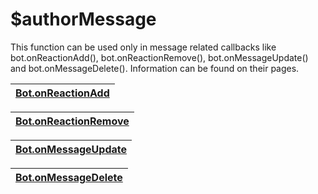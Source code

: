# $authorMessage

This function can be used only in message related callbacks like bot.onReactionAdd\(\), bot.onReactionRemove\(\), bot.onMessageUpdate\(\) and bot.onMessageDelete\(\). Information can be found on their pages.

| [**Bot.onReactionAdd**](callbacks/bot.onreactionadd.md) |
| ------------------------------------------------------- |

| [**Bot.onReactionRemove**](callbacks/bot.onreactionremove.md) |
| ------------------------------------------------------------- |

| [**Bot.onMessageUpdate**](callbacks/bot.onmessageupdate.md) |
| ----------------------------------------------------------- |

| [**Bot.onMessageDelete**](callbacks/bot.onmessagedelete.md) |
| ----------------------------------------------------------- |

